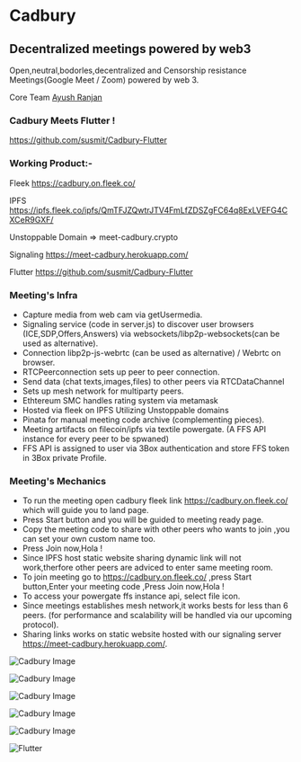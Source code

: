 # Cadbury
## Decentralized meetings powered by web3

Open,neutral,bodorles,decentralized and Censorship resistance Meetings(Google Meet / Zoom) powered by web 3.

Core Team [Ayush Ranjan](https://github.com/ranjan3118)  

### Cadbury Meets Flutter !

https://github.com/susmit/Cadbury-Flutter

### Working Product:-

Fleek https://cadbury.on.fleek.co/

IPFS https://ipfs.fleek.co/ipfs/QmTFJZQwtrJTV4FmLfZDSZgFC64q8ExLVEFG4CXCeR9GXF/

Unstoppable Domain => meet-cadbury.crypto

Signaling https://meet-cadbury.herokuapp.com/

Flutter https://github.com/susmit/Cadbury-Flutter


### Meeting's Infra
* Capture media from web cam via getUsermedia.
* Signaling service (code in server.js) to discover user browsers (ICE,SDP,Offers,Answers) via websockets/libp2p-websockets(can be used as alternative).
* Connection libp2p-js-webrtc (can be used as alternative) / Webrtc on browser.
* RTCPeerconnection sets up peer to peer connection.
* Send data (chat texts,images,files) to other peers via RTCDataChannel
* Sets up mesh network for multiparty peers.
* Ethtereum SMC handles rating system via metamask
* Hosted via fleek on IPFS Utilizing Unstoppable domains
* Pinata for manual meeting code archive (complementing pieces).
* Meeting artifacts on filecoin/ipfs via textile powergate. (A FFS API instance for every peer to be spwaned)
* FFS API is assigned to user via 3Box authentication and store FFS token in 3Box private Profile.
 

### Meeting's Mechanics
* To run the meeting open cadbury fleek link https://cadbury.on.fleek.co/ which will guide you to land page.
* Press Start button and you will be guided to meeting ready page.
* Copy the meeting code to share with other peers who wants to join ,you can set your own custom name too.
* Press Join now,Hola !
* Since IPFS host static website sharing dynamic link will not work,therfore other peers are adviced to enter same meeting room.
* To join meeting go to https://cadbury.on.fleek.co/ ,press Start button,Enter your meeting code ,Press Join now,Hola !
* To access your powergate ffs instance api, select file icon.
* Since meetings establishes mesh network,it works bests for less than 6 peers. (for performance and scalability will be handled via our upcoming protocol).
* Sharing links works on static website hosted with our signaling server https://meet-cadbury.herokuapp.com/.


![Cadbury Image](https://i.ibb.co/XscdngP/Screenshot-2020-08-09-at-11-49-15-AM.png)

![Cadbury Image](https://i.ibb.co/F5XMvXv/Screenshot-2020-08-09-at-11-49-54-AM.png)

![Cadbury Image](https://i.ibb.co/BqTCk34/Screenshot-2020-08-06-at-10-17-31-PM.png)

![Cadbury Image](https://i.ibb.co/S78vm7Z/Screenshot-2020-08-09-at-2-24-20-PM.png)

![Cadbury Image](https://i.ibb.co/KxDKsdf/Screenshot-2020-08-09-at-2-24-06-PM.png)

![Flutter](https://i.ibb.co/vd845xd/Screenshot-2020-08-14-at-5-54-45-PM.png)




